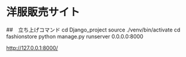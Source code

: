 # 洋服販売サイト

##　立ち上げコマンド
cd Django_project
source ./venv/bin/activate
cd fashionstore
python manage.py runserver 0.0.0.0:8000

http://127.0.0.1:8000/

